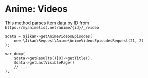 # Anime: Videos
This method parses item data by ID from `https://myanimelist.net/anime/{id}/_/video`

```
$data = $jikan->getAnimeVideosEpisodes(
    new \Jikan\Request\Anime\AnimeVideosEpisodesRequest(21, 2)
);

var_dump(
    $data->getResults()[0]->getTitle(),
    $data->getLastVisiblePage()
    // ...
);
```